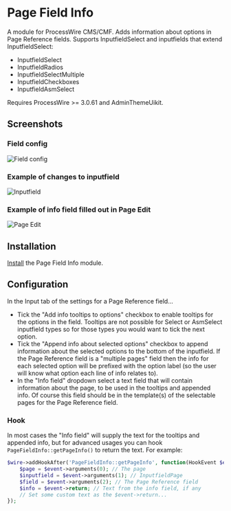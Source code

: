 # Page Field Info

A module for ProcessWire CMS/CMF. Adds information about options in Page Reference fields. Supports InputfieldSelect and inputfields that extend InputfieldSelect:

* InputfieldSelect
* InputfieldRadios
* InputfieldSelectMultiple
* InputfieldCheckboxes
* InputfieldAsmSelect

Requires ProcessWire >= 3.0.61 and AdminThemeUikit.

## Screenshots

### Field config

![Field config](https://user-images.githubusercontent.com/1538852/57005777-e81cae80-6c2e-11e9-81d9-5dbcb7c15ad1.png)

### Example of changes to inputfield

![Inputfield](https://user-images.githubusercontent.com/1538852/57005778-e9e67200-6c2e-11e9-9d77-19686cf85f48.gif)

### Example of info field filled out in Page Edit
![Page Edit](https://user-images.githubusercontent.com/1538852/57006062-a5a8a100-6c31-11e9-8172-748fde96bb66.png)

## Installation

[Install](http://modules.processwire.com/install-uninstall/) the Page Field Info module.

## Configuration

In the Input tab of the settings for a Page Reference field...

* Tick the "Add info tooltips to options" checkbox to enable tooltips for the options in the field. Tooltips are not possible for Select or AsmSelect inputfield types so for those types you would want to tick the next option.
* Tick the "Append info about selected options" checkbox to append information about the selected options to the bottom of the inputfield. If the Page Reference field is a "multiple pages" field then the info for each selected option will be prefixed with the option label (so the user will know what option each line of info relates to).
* In the "Info field" dropdown select a text field that will contain information about the page, to be used in the tooltips and appended info. Of course this field should be in the template(s) of the selectable pages for the Page Reference field.

### Hook

In most cases the "Info field" will supply the text for the tooltips and appended info, but for advanced usages you can hook  `PageFieldInfo::getPageInfo()` to return the text. For example:

```php
$wire->addHookAfter('PageFieldInfo::getPageInfo', function(HookEvent $event) {
    $page = $event->arguments(0); // The page
    $inputfield = $event->arguments(1); // InputfieldPage
    $field = $event->arguments(2); // The Page Reference field
    $info = $event->return; // Text from the info field, if any
    // Set some custom text as the $event->return...
});
```
